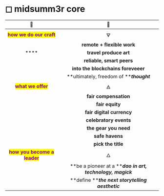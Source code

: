 # ◻ midsumm3r core

|                               🧩                               |                             🧩                             |
| :------------------------------------------------------------: | :--------------------------------------------------------: |
|   <mark style="color:purple;">**how we do our craft**</mark>   |                             🜃                             |
|                                                                |                 **remote + flexible work**                 |
|                              ****                              |                   **travel produce art**                   |
|                                                                |                  **reliable, smart peers**                 |
|                                                                |             **into the blockchains foreveeer**             |
|                                                                |          **ultimately, freedom of **_**thought**_          |
|      <mark style="color:purple;">**what we offer**</mark>      |                             🜁                             |
|                                                                |                    **fair compensation**                   |
|                                                                |                       **fair equity**                      |
|                                                                |                  **fair digital currency**                 |
|                                                                |                   **celebratory events**                   |
|                                                                |                    **the gear you need**                   |
|                                                                |                       **safe havens**                      |
|                                                                |                     **pick the title**                     |
| <mark style="color:purple;">**how you become a leader**</mark> |                             🜂                             |
|                                                                | **be a pioneer at a **_**dao in art, technology, magick**_ |
|                                                                |      **define **_**the next storytelling aesthetic**_      |
